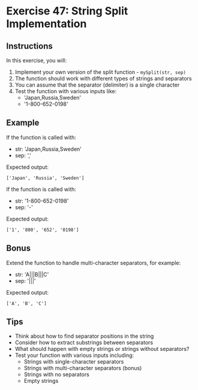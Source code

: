 # Exercise 47: String Split Implementation

## Instructions
In this exercise, you will:
1. Implement your own version of the split function - `mySplit(str, sep)`
2. The function should work with different types of strings and separators
3. You can assume that the separator (delimiter) is a single character
4. Test the function with various inputs like:
   - 'Japan,Russia,Sweden'
   - '1-800-652-0198'

## Example
If the function is called with:
- str: 'Japan,Russia,Sweden'
- sep: ','

Expected output:
```
['Japan', 'Russia', 'Sweden']
```

If the function is called with:
- str: '1-800-652-0198'
- sep: '-'

Expected output:
```
['1', '800', '652', '0198']
```

## Bonus
Extend the function to handle multi-character separators, for example:
- str: 'A|||B|||C'
- sep: '|||'

Expected output:
```
['A', 'B', 'C']
```

## Tips
- Think about how to find separator positions in the string
- Consider how to extract substrings between separators
- What should happen with empty strings or strings without separators?
- Test your function with various inputs including:
  - Strings with single-character separators
  - Strings with multi-character separators (bonus)
  - Strings with no separators
  - Empty strings